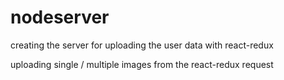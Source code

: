 # nodeserver
creating the server for uploading the user data with react-redux


uploading single / multiple images from the react-redux request
